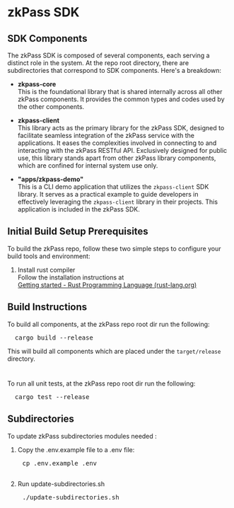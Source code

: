 # zkPass SDK

## SDK Components

The zkPass SDK is composed of several components, each serving a distinct role in the system. At the repo root directory, there are subdirectories that correspond to SDK components.  Here's a breakdown:

- **zkpass-core**  
 This is the foundational library that is shared internally across all other zkPass components. It provides the common types and codes used by the other components. 

- **zkpass-client**  
 This library acts as the primary library for the zkPass SDK, designed to facilitate seamless integration of the zkPass service with the applications. It eases the complexities involved in connecting to and interacting with the zkPass RESTful API. Exclusively designed for public use, this library stands apart from other zkPass library components, which are confined for internal system use only.

- **"apps/zkpass-demo"**  
This is a CLI demo application that utilizes the `zkpass-client` SDK library. It serves as a practical example to guide developers in effectively leveraging the `zkpass-client` library in their projects. This application is included in the zkPass SDK.

## Initial Build Setup Prerequisites
To build the zkPass repo, follow these two simple steps to configure your build tools and environment:
1. Install rust compiler  
   Follow the installation instructions at  
   [Getting started - Rust Programming Language (rust-lang.org)](https://www.rust-lang.org/learn/get-started)

## Build Instructions

To build all components, at the zkPass repo root dir run the following:
<pre>
  cargo build --release  
</pre>
This will build all components which are placed under the `target/release` directory.

#
To run all unit tests, at the zkPass repo root dir run the following:
<pre>
  cargo test --release  
</pre>

## Subdirectories
To update zkPass subdirectories modules needed :
1. Copy the .env.example file to a .env file:
  <pre>
    cp .env.example .env
  </pre>
2. Run update-subdirectories.sh
  <pre>
    ./update-subdirectories.sh
  </pre>




